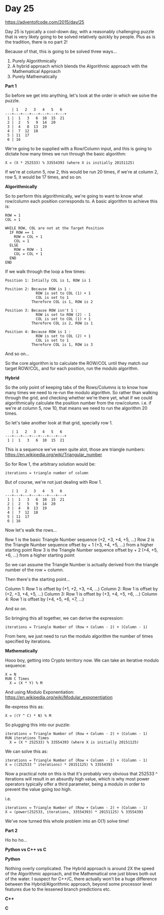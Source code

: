 # Day 25

https://adventofcode.com/2015/day/25

Day 25 is typically a cool-down day, with a reasonably challenging puzzle that is very likely going to be solved relatively quickly by people.  Plus as is the tradition, there is no part 2!

Because of that, this is going to be solved three ways...

1. Purely Algorithmically
2. A hybrid approach which blends the Algorithmic approach with the Mathematical Approach
3. Purely Mathematically

**Part 1**

So before we get into anything, let's look at the order in which we solve the puzzle.

       | 1   2   3   4   5   6  
    ---+---+---+---+---+---+---+
     1 |  1   3   6  10  15  21
     2 |  2   5   9  14  20
     3 |  4   8  13  19
     4 |  7  12  18
     5 | 11  17
     6 | 16

We're going to be supplied with a Row/Column input, and this is going to dictate how many times we run through the basic algorithm:

    X = (X * 252533) % 33554393 (where X is initially 20151125)

If we're at column 5, row 2, this would be run 20 times, if we're at column 2, row 5, it would be 17 times, and so on.

**Algorithmically**

So to perform this algorithmically, we're going to want to know what row/column each position corresponds to.  A basic algorithm to achieve this is:

    ROW = 1
    COL = 1

    WHILE ROW, COL are not at the Target Position
      IF ROW == 1
        ROW = COL + 1
        COL = 1
      ELSE
        ROW = ROW - 1
        COL = COL + 1
      END
    END

If we walk through the loop a few times:

    Position 1: Intially COL is 1, ROW is 1

    Position 2: Because ROW is 1 :
                  ROW is set to COL (1) + 1
                  COL is set to 1
                Therefore COL is 1, ROW is 2

    Position 3: Because ROW isn't 1 :
                  ROW is set to ROW (2) - 1
                  COL is set to COL (1) + 1
                Therefore COL is 2, ROW is 1

    Position 4: Because ROW is 1 :
                  ROW is set to COL (2) + 1
                  COL is set to 1
                Therefore COL is 1, ROW is 3

And so on... 

So the core algorithm is to calculate the ROW/COL until they match our target ROW/COL, and for each position, run the modulo algorithm.

**Hybrid**

So the only point of keeping tabs of the Rows/Columns is to know how many times we need to re-run the modulo algorithm.  So rather than walking through the grid, and checking whether we're there yet, what if we could algorithmically calculate the position number from the row/column.  i.e. if we're at column 5, row 10, that means we need to run the algorithm 20 times.

So let's take another look at that grid, specially row 1.

       | 1   2   3   4   5   6  
    ---+---+---+---+---+---+---+
     1 |  1   3   6  10  15  21

This is a sequence we've seen quite alot, those are triangle numbers: https://en.wikipedia.org/wiki/Triangular_number

So for Row 1, the arbitrary solution would be:

    iterations = triangle number of column

But of course, we're not just dealing with Row 1.

       | 1   2   3   4   5   6  
    ---+---+---+---+---+---+---+
     1 |  1   3   6  10  15  21
     2 |  2   5   9  14  20
     3 |  4   8  13  19
     4 |  7  12  18
     5 | 11  17
     6 | 16

Now let's walk the rows...

Row 1 is the basic Triangle Number sequence (+2, +3, +4, +5, ...)
Row 2 is the Triangle Number sequence offset by + 1 (+3, +4, +5, ...) from a higher starting point
Row 3 is the Triangle Number sequence offset by + 2 (+4, +5, +6, ...) from a higher starting point

So we can assume the Triangle Number is actually derived from the triangle number of the row + column.

Then there's the starting point...

Column 1: Row 1 is offset by (+1, +2, +3, +4, ...)
Column 2: Row 1 is offset by (+2, +3, +4, +5, ...)
Column 3: Row 1 is offset by (+3, +4, +5, +6, ...)
Column 4: Row 1 is offset by (+4, +5, +6, +7, ...)

And so on.

So bringing this all together, we can derive the expression:

    iterations = Triangle Number of (Row + Column - 2) + (Column - 1)

From here, we just need to run the modulo algorithm the number of times specified by iterations.

**Mathematically**

Hooo boy, getting into Crypto territory now.  We can take an iterative modulo sequence:

    X = N
    RUN C Times
      X = (X * Y) % M

And using Modulo Exponentiation: https://en.wikipedia.org/wiki/Modular_exponentiation

Re-express this as:

    X = ((Y ^ C) * N) % M
    
So plugging this into our puzzle:

    iterations = Triangle Number of (Row + Column - 2) + (Column - 1)
    RUN iterations Times
      X = (X * 252533) % 33554393 (where X is initially 20151125)

We can solve this as:

    iterations = Triangle Number of (Row + Column - 2) + (Column - 1)
    X = ((252533 ^ iterations) * 20151125) % 33554393

Now a practical note on this is that it's probably very obvious that 252533 ^ iterations will result in an absurdly high value, which is why most power operators typically offer a third parameter, being a modulo in order to prevent the value going *too* high.

i.e.

    iterations = Triangle Number of (Row + Column - 2) + (Column - 1)
    X = (power(252533, iterations, 33554393) * 20151125) % 33554393

We've now turned this whole problem into an O(1) solve time!

**Part 2**

Ho ho ho...

**Python vs C++ vs C**

**Python**

Nothing overly complicated.  The Hybrid approach is around 2X the speed of the Algorithmic approach, and the Mathematical one just blows both out of the water.  I suspect for C++/C, there actually won't be a huge difference between the Hybrid/Algorithmic approach, beyond some processor level features due to the lessened branch predictions etc.

**C++**

**C**
